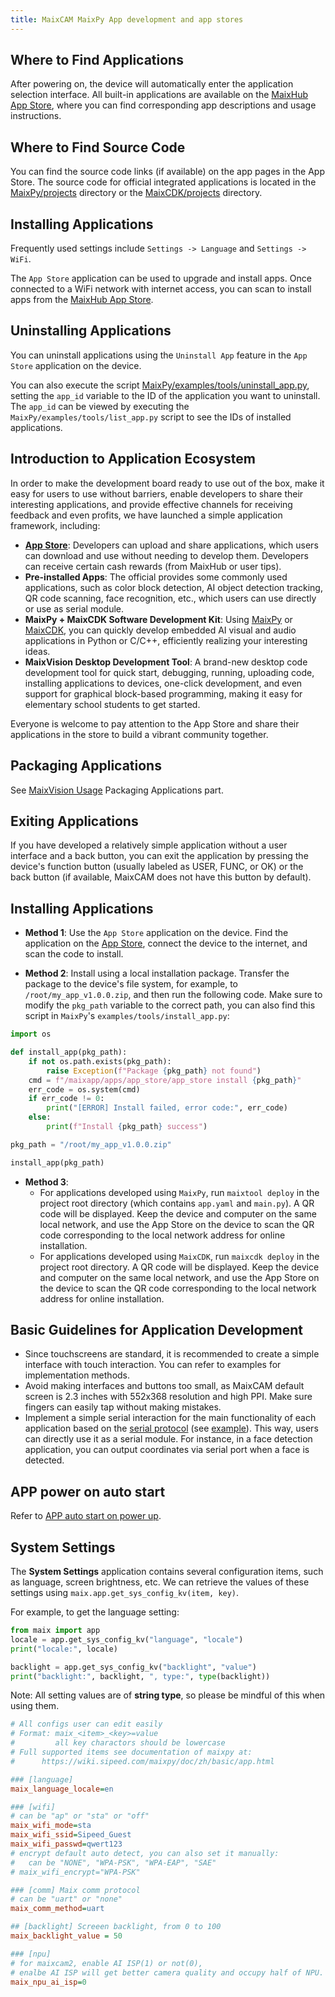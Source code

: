 ```yaml
---
title: MaixCAM MaixPy App development and app stores
---
```


## Where to Find Applications

After powering on, the device will automatically enter the application selection interface. All built-in applications are available on the [MaixHub App Store](https://maixhub.com/app), where you can find corresponding app descriptions and usage instructions.

## Where to Find Source Code

You can find the source code links (if available) on the app pages in the App Store. The source code for official integrated applications is located in the [MaixPy/projects](https://github.com/sipeed/MaixPy/tree/main/projects) directory or the [MaixCDK/projects](https://github.com/sipeed/MaixCDK/tree/main/projects) directory.

## Installing Applications

Frequently used settings include `Settings -> Language` and `Settings -> WiFi`.

The `App Store` application can be used to upgrade and install apps. Once connected to a WiFi network with internet access, you can scan to install apps from the [MaixHub App Store](https://maixhub.com/app).

## Uninstalling Applications

You can uninstall applications using the `Uninstall App` feature in the `App Store` application on the device.

You can also execute the script [MaixPy/examples/tools/uninstall_app.py](https://github.com/sipeed/MaixPy), setting the `app_id` variable to the ID of the application you want to uninstall. The `app_id` can be viewed by executing the `MaixPy/examples/tools/list_app.py` script to see the IDs of installed applications.

## Introduction to Application Ecosystem

In order to make the development board ready to use out of the box, make it easy for users to use without barriers, enable developers to share their interesting applications, and provide effective channels for receiving feedback and even profits, we have launched a simple application framework, including:

- **[App Store](https://maixhub.com/app)**: Developers can upload and share applications, which users can download and use without needing to develop them. Developers can receive certain cash rewards (from MaixHub or user tips).
- **Pre-installed Apps**: The official provides some commonly used applications, such as color block detection, AI object detection tracking, QR code scanning, face recognition, etc., which users can use directly or use as serial module.
- **MaixPy + MaixCDK Software Development Kit**: Using [MaixPy](https://github.com/sipeed/maixpy) or [MaixCDK](https://github.com/sipeed/MaixCDK), you can quickly develop embedded AI visual and audio applications in Python or C/C++, efficiently realizing your interesting ideas.
- **MaixVision Desktop Development Tool**: A brand-new desktop code development tool for quick start, debugging, running, uploading code, installing applications to devices, one-click development, and even support for graphical block-based programming, making it easy for elementary school students to get started.

Everyone is welcome to pay attention to the App Store and share their applications in the store to build a vibrant community together.


## Packaging Applications

See [MaixVision Usage](./maixvision.md) Packaging Applications part.

## Exiting Applications

If you have developed a relatively simple application without a user interface and a back button, you can exit the application by pressing the device's function button (usually labeled as USER, FUNC, or OK) or the back button (if available, MaixCAM does not have this button by default).

## Installing Applications

* **Method 1**: Use the `App Store` application on the device. Find the application on the [App Store](https://maixhub.com/app), connect the device to the internet, and scan the code to install.

* **Method 2**: Install using a local installation package. Transfer the package to the device's file system, for example, to `/root/my_app_v1.0.0.zip`, and then run the following code. Make sure to modify the `pkg_path` variable to the correct path, you can also find this script in `MaixPy`'s `examples/tools/install_app.py`:
```python
import os

def install_app(pkg_path):
    if not os.path.exists(pkg_path):
        raise Exception(f"Package {pkg_path} not found")
    cmd = f"/maixapp/apps/app_store/app_store install {pkg_path}"
    err_code = os.system(cmd)
    if err_code != 0:
        print("[ERROR] Install failed, error code:", err_code)
    else:
        print(f"Install {pkg_path} success")

pkg_path = "/root/my_app_v1.0.0.zip"

install_app(pkg_path)
```

* **Method 3**:
  * For applications developed using `MaixPy`, run `maixtool deploy` in the project root directory (which contains `app.yaml` and `main.py`). A QR code will be displayed. Keep the device and computer on the same local network, and use the App Store on the device to scan the QR code corresponding to the local network address for online installation.
  * For applications developed using `MaixCDK`, run `maixcdk deploy` in the project root directory. A QR code will be displayed. Keep the device and computer on the same local network, and use the App Store on the device to scan the QR code corresponding to the local network address for online installation.

## Basic Guidelines for Application Development

- Since touchscreens are standard, it is recommended to create a simple interface with touch interaction. You can refer to examples for implementation methods.
- Avoid making interfaces and buttons too small, as MaixCAM default screen is 2.3 inches with 552x368 resolution and high PPI. Make sure fingers can easily tap without making mistakes.
- Implement a simple serial interaction for the main functionality of each application based on the [serial protocol](https://github.com/sipeed/MaixCDK/blob/master/docs/doc/convention/protocol.md) (see [example](https://github.com/sipeed/MaixPy/tree/main/examples/communication/protocol)). This way, users can directly use it as a serial module. For instance, in a face detection application, you can output coordinates via serial port when a face is detected.

## APP power on auto start

Refer to [APP auto start on power up](./auto_start.md).


## System Settings

The **System Settings** application contains several configuration items, such as language, screen brightness, etc. We can retrieve the values of these settings using `maix.app.get_sys_config_kv(item, key)`.

For example, to get the language setting:

```python
from maix import app
locale = app.get_sys_config_kv("language", "locale")
print("locale:", locale)

backlight = app.get_sys_config_kv("backlight", "value")
print("backlight:", backlight, ", type:", type(backlight))
```

Note: All setting values are of **string type**, so please be mindful of this when using them.


```ini
# All configs user can edit easily
# Format: maix_<item>_<key>=value
#         all key charactors should be lowercase
# Full supported items see documentation of maixpy at:
#      https://wiki.sipeed.com/maixpy/doc/zh/basic/app.html

### [language]
maix_language_locale=en

### [wifi]
# can be "ap" or "sta" or "off"
maix_wifi_mode=sta
maix_wifi_ssid=Sipeed_Guest
maix_wifi_passwd=qwert123
# encrypt default auto detect, you can also set it manually:
#   can be "NONE", "WPA-PSK", "WPA-EAP", "SAE"
# maix_wifi_encrypt="WPA-PSK"

### [comm] Maix comm protocol
# can be "uart" or "none"
maix_comm_method=uart

## [backlight] Screeen backlight, from 0 to 100
maix_backlight_value = 50

### [npu]
# for maixcam2, enable AI ISP(1) or not(0),
# enalbe AI ISP will get better camera quality and occupy half of NPU.
maix_npu_ai_isp=0

```

